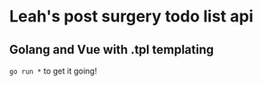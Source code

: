 # Leah's post surgery todo list api

## Golang and Vue with .tpl templating

`go run *` to get it going!